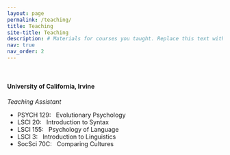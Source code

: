 ```yaml
---
layout: page
permalink: /teaching/
title: Teaching
site-title: Teaching
description: # Materials for courses you taught. Replace this text with your description.
nav: true
nav_order: 2
---
```


<br/>

#### University of California, Irvine

*Teaching Assistant*

- PSYCH 129: &nbsp; Evolutionary Psychology
- LSCI 20: &nbsp; Introduction to Syntax
- LSCI 155: &nbsp; Psychology of Language
- LSCI 3: &nbsp; Introduction to Linguistics
- SocSci 70C: &nbsp; Comparing Cultures
